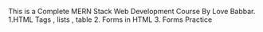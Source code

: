 This is a Complete MERN Stack Web Development Course By Love Babbar.
1.HTML Tags , lists , table
2. Forms in HTML
3. Forms Practice
